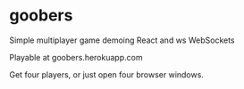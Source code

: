 # goobers
Simple multiplayer game demoing React and ws WebSockets

Playable at goobers.herokuapp.com

Get four players, or just open four browser windows.
